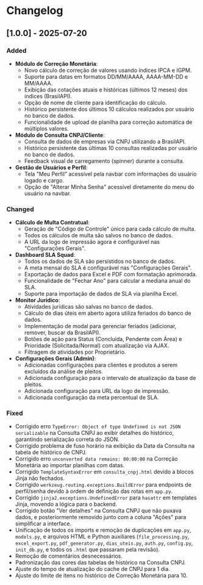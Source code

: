 # Changelog

## [1.0.0] - 2025-07-20

### Added
- **Módulo de Correção Monetária**:
    - Novo cálculo de correção de valores usando índices IPCA e IGPM.
    - Suporte para datas em formatos DD/MM/AAAA, AAAA-MM-DD e MM/AAAA.
    - Exibição das cotações atuais e históricas (últimos 12 meses) dos índices (BrasilAPI).
    - Opção de nome de cliente para identificação do cálculo.
    - Histórico persistente dos últimos 10 cálculos realizados por usuário no banco de dados.
    - Funcionalidade de upload de planilha para correção automática de múltiplos valores.
- **Módulo de Consulta CNPJ/Cliente**:
    - Consulta de dados de empresas via CNPJ utilizando a BrasilAPI.
    - Histórico persistente das últimas 10 consultas realizadas por usuário no banco de dados.
    - Feedback visual de carregamento (spinner) durante a consulta.
- **Gestão de Usuários e Perfil**:
    - Tela "Meu Perfil" acessível pela navbar com informações do usuário logado e cargo.
    - Opção de "Alterar Minha Senha" acessível diretamente do menu do usuário na navbar.

### Changed
- **Cálculo de Multa Contratual**:
    - Geração de "Código de Controle" único para cada cálculo de multa.
    - Todos os cálculos de multa são salvos no banco de dados.
    - A URL da logo de impressão agora é configurável nas "Configurações Gerais".
- **Dashboard SLA Squad**:
    - Todos os dados de SLA são persistidos no banco de dados.
    - A meta mensal do SLA é configurável nas "Configurações Gerais".
    - Exportação de dados para Excel e PDF com formatação aprimorada.
    - Funcionalidade de "Fechar Ano" para calcular a mediana anual do SLA.
    - Suporte para importação de dados de SLA via planilha Excel.
- **Monitor Jurídico**:
    - Atividades jurídicas são salvas no banco de dados.
    - Cálculo de dias úteis em aberto agora utiliza feriados do banco de dados.
    - Implementação de modal para gerenciar feriados (adicionar, remover, buscar da BrasilAPI).
    - Botões de ação para Status (Concluída, Pendente com Área) e Prioridade (Solicitada/Normal) com atualização via AJAX.
    - Filtragem de atividades por Proprietário.
- **Configurações Gerais (Admin)**:
    - Adicionadas configurações para clientes e produtos a serem excluídos da análise de pleitos.
    - Adicionada configuração para o intervalo de atualização da base de pleitos.
    - Adicionada configuração para URL da logo de impressão.
    - Adicionada configuração da meta percentual de SLA.

### Fixed
- Corrigido erro `TypeError: Object of type Undefined is not JSON serializable` na Consulta CNPJ ao exibir detalhes do histórico, garantindo serialização correta do JSON.
- Corrigido problema de fuso horário na exibição da Data da Consulta na tabela de histórico de CNPJ.
- Corrigido erro `unconverted data remains: 00:00:00` na Correção Monetária ao importar planilhas com datas.
- Corrigido `TemplateSyntaxError` em `consulta_cnpj.html` devido a blocos Jinja não fechados.
- Corrigido `werkzeug.routing.exceptions.BuildError` para endpoints de perfil/senha devido à ordem de definição das rotas em `app.py`.
- Corrigido `jinja2.exceptions.UndefinedError` para `hasattr` em templates Jinja, movendo a lógica para o backend.
- Corrigido botão "Ver detalhes" na Consulta CNPJ que não puxava dados, e posteriormente removido junto com a coluna "Ações" para simplificar a interface.
- Unificação de todos os imports e remoção de duplicações em `app.py`, `models.py`, e arquivos HTML e Python auxiliares (`file_processing.py`, `excel_export.py`, `pdf_generator.py`, `dias_uteis.py`, `auth.py`, `config.py`, `init_db.py`, e todos os `.html` que passaram pela revisão).
- Remoção de comentários desnecessários.
- Padronização das cores das tabelas de histórico na Consulta CNPJ.
- Ajuste do tempo de atualização do cache de CNPJ para 1 dia.
- Ajuste do limite de itens no histórico de Correção Monetária para 10.